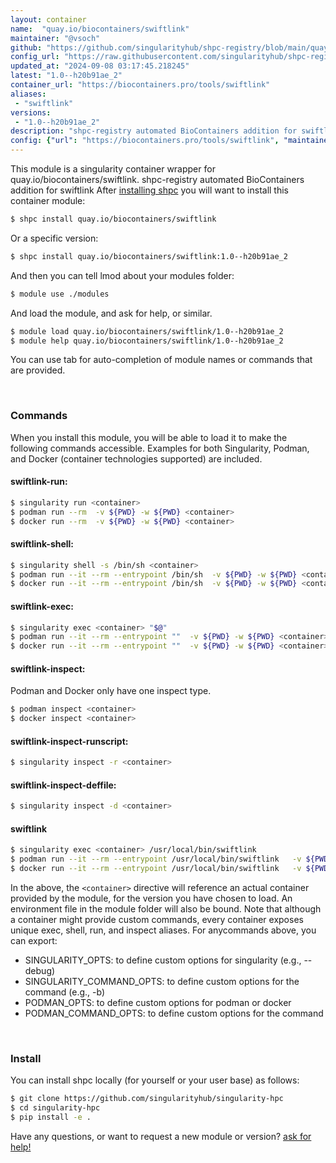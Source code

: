 ```yaml
---
layout: container
name:  "quay.io/biocontainers/swiftlink"
maintainer: "@vsoch"
github: "https://github.com/singularityhub/shpc-registry/blob/main/quay.io/biocontainers/swiftlink/container.yaml"
config_url: "https://raw.githubusercontent.com/singularityhub/shpc-registry/main/quay.io/biocontainers/swiftlink/container.yaml"
updated_at: "2024-09-08 03:17:45.218245"
latest: "1.0--h20b91ae_2"
container_url: "https://biocontainers.pro/tools/swiftlink"
aliases:
 - "swiftlink"
versions:
 - "1.0--h20b91ae_2"
description: "shpc-registry automated BioContainers addition for swiftlink"
config: {"url": "https://biocontainers.pro/tools/swiftlink", "maintainer": "@vsoch", "description": "shpc-registry automated BioContainers addition for swiftlink", "latest": {"1.0--h20b91ae_2": "sha256:00e698baf16702d4cf0b2c4a3cea38a1e9922b87497b72fe4c1586ceb36b14d2"}, "tags": {"1.0--h20b91ae_2": "sha256:00e698baf16702d4cf0b2c4a3cea38a1e9922b87497b72fe4c1586ceb36b14d2"}, "docker": "quay.io/biocontainers/swiftlink", "aliases": {"swiftlink": "/usr/local/bin/swiftlink"}}
---
```


This module is a singularity container wrapper for quay.io/biocontainers/swiftlink.
shpc-registry automated BioContainers addition for swiftlink
After [installing shpc](#install) you will want to install this container module:


```bash
$ shpc install quay.io/biocontainers/swiftlink
```

Or a specific version:

```bash
$ shpc install quay.io/biocontainers/swiftlink:1.0--h20b91ae_2
```

And then you can tell lmod about your modules folder:

```bash
$ module use ./modules
```

And load the module, and ask for help, or similar.

```bash
$ module load quay.io/biocontainers/swiftlink/1.0--h20b91ae_2
$ module help quay.io/biocontainers/swiftlink/1.0--h20b91ae_2
```

You can use tab for auto-completion of module names or commands that are provided.

<br>

### Commands

When you install this module, you will be able to load it to make the following commands accessible.
Examples for both Singularity, Podman, and Docker (container technologies supported) are included.

#### swiftlink-run:

```bash
$ singularity run <container>
$ podman run --rm  -v ${PWD} -w ${PWD} <container>
$ docker run --rm  -v ${PWD} -w ${PWD} <container>
```

#### swiftlink-shell:

```bash
$ singularity shell -s /bin/sh <container>
$ podman run --it --rm --entrypoint /bin/sh  -v ${PWD} -w ${PWD} <container>
$ docker run --it --rm --entrypoint /bin/sh  -v ${PWD} -w ${PWD} <container>
```

#### swiftlink-exec:

```bash
$ singularity exec <container> "$@"
$ podman run --it --rm --entrypoint ""  -v ${PWD} -w ${PWD} <container> "$@"
$ docker run --it --rm --entrypoint ""  -v ${PWD} -w ${PWD} <container> "$@"
```

#### swiftlink-inspect:

Podman and Docker only have one inspect type.

```bash
$ podman inspect <container>
$ docker inspect <container>
```

#### swiftlink-inspect-runscript:

```bash
$ singularity inspect -r <container>
```

#### swiftlink-inspect-deffile:

```bash
$ singularity inspect -d <container>
```


#### swiftlink

```bash
$ singularity exec <container> /usr/local/bin/swiftlink
$ podman run --it --rm --entrypoint /usr/local/bin/swiftlink   -v ${PWD} -w ${PWD} <container> -c " $@"
$ docker run --it --rm --entrypoint /usr/local/bin/swiftlink   -v ${PWD} -w ${PWD} <container> -c " $@"
```



In the above, the `<container>` directive will reference an actual container provided
by the module, for the version you have chosen to load. An environment file in the
module folder will also be bound. Note that although a container
might provide custom commands, every container exposes unique exec, shell, run, and
inspect aliases. For anycommands above, you can export:

 - SINGULARITY_OPTS: to define custom options for singularity (e.g., --debug)
 - SINGULARITY_COMMAND_OPTS: to define custom options for the command (e.g., -b)
 - PODMAN_OPTS: to define custom options for podman or docker
 - PODMAN_COMMAND_OPTS: to define custom options for the command

<br>

### Install

You can install shpc locally (for yourself or your user base) as follows:

```bash
$ git clone https://github.com/singularityhub/singularity-hpc
$ cd singularity-hpc
$ pip install -e .
```

Have any questions, or want to request a new module or version? [ask for help!](https://github.com/singularityhub/singularity-hpc/issues)